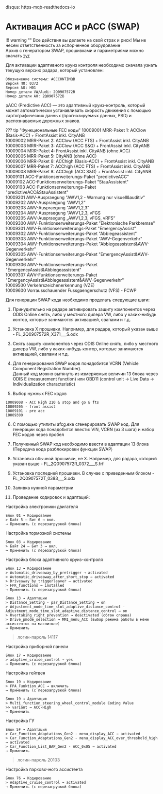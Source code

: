 disqus: https-mqb-readthedocs-io
# Активация ACC и pACC (SWAP)

!!! warning ""
    Все действия вы делаете на свой страх и риск! Мы не несем ответственность за испорченное оборудование  
    Архив с генератором SWAP, прошивками и параметриями можно скачать [тут](../firmwares/accGenerator.zip)

Для активации адаптивного круиз контроля необходимо сначала узнать текущую версию радара, который установлен:  
```
Обозначение системы: ACCCONTIMQB  
Версия ПО: 0372  
Версия АО: H01  
Номер детали VW/Audi: 2Q0907572R  
Номер детали АО: 2Q0907572B  
```

pACC (Predictive ACC) — это адаптивный круиз-контроль, который может автоматически устанавливать скорость движения с помощью картографических данных (прогнозируемых данных, PSD) и распознаваемых дорожных знаков.  

??? tip "Функциональные FEC коды"
    10009001	MRR-Paket 1: ACClow (Basis-ACC) + FrontAssist inkl. CityANB  
    10009002	MRR-Paket 2: ACClow (ACC FTS) + FrontAssist inkl. CityANB   
    10009003	MRR-Paket 3: ACClow (ACC S&G) + FrontAssist inkl. CityANB   
    10009004	MRR-Paket 4: FrontAssist inkl. CityANB (ohne ACC)   
    10009005	MRR-Paket 5: CityANB (ohne ACC)   
    10009006	MRR-Paket 6: ACChigh (Basis-ACC) + FrontAssist inkl. CityANB   
    10009007	MRR-Paket 7: ACChigh (ACC FTS) + FrontAssist inkl. CityANB    
    10009008	MRR-Paket 8: ACChigh (ACC S&G) + FrontAssist inkl. CityANB   
    10009101	ACC-Funktionserweiterungs-Paket "predictiveACC"   
    10009102	ACC-Funktionserweiterungs-Paket "StauAssistent"   
    10009103	ACC-Funktionserweiterungs-Paket "predictiveACC&StauAssistent"   
    10009201	AWV-Auspraegung "AWV1,2 - Warnung nur visuell&auditiv"   
    10009202	AWV-Auspraegung "AWV1,2"   
    10009203	AWV-Auspraegung "AWV1,2,3"   
    10009204	AWV-Auspraegung "AWV1,2,3, vFGS   
    10009205	AWV-Auspraegung „AWV1,2,3, vFGS, vRFS“  
    10009300	AWV-Funktionserweiterungs-Paket "Elektronische Parkbremse"  
    10009301	AWV-Funktionserweiterungs-Paket "EmergencyAssist"   
    10009302	AWV-Funktionserweiterungs-Paket "Abbiegeassistent"   
    10009303	AWV-Funktionserweiterungs-Paket "AWV-Gegenverkehr"   
    10009304	AWV-Funktionserweiterungs-Paket "Abbiegeassistent&AWV-Gegenverkehr"   
    10009305	AWV-Funktionserweiterungs-Paket "EmergencyAssist&AWV-Gegenverkehr"   
    10009306	AWV-Funktionserweiterungs-Paket "EmergencyAssist&Abbiegeassistent"   
    10009307	AWV-Funktionserweiterungs-Paket "EmergencyAssist&Abbiegeassistent&AWV-Gegenverkehr"   
    10009500	Verkehrszeichenerkennung (VZE)  
    10009600	Vorrausschauender Fussgaengerschutz (VFS) - FCWP  


Для генерации SWAP кода необходимо проделать следующие шаги:

1. Принудительно на радаре активировать защиту компонентов через ODIS Online снять, либо у местного дилера VW, либо у каких-нибудь контор, которые занимаются активацией, свапами и т.д.  

2. Установка X прошивки. Например, для радара, который указан выше - FL_2Q0907572R_X371___S.odx  

3. Снять защиту компонентов через ODIS Online снять, либо у местного дилера VW, либо у каких-нибудь контор, которые занимаются активацией, свапами и т.д.  

4. Для генерирования SWaP кодов понадобится VCRN (Vehicle Component Registration Number).  
Данный код можно вытянуть из измеряемых величин 13 блока через ODIS E (measurement function) или OBD11 (control unit -> Live Data -> Individualization characteristic)  
   
5. Выбор нужных FEC кодов  
```
10009008 - ACC High 210 & stop and go & fts  
10009205 - front assist  
10009101 - pre acc  
10009300
```

6. С помощью утилиты afcg.exe сгенерировать SWAP код. Для генерации кода понадобится ввести: VIN, VCRN (из 3 шага) и набор FEC кодов через пробел     

7. Полученный SWAP код необходимо ввести в адаптации 13 блока (Передача кода разблокировки функции SWAP)  
   
8. Установка обычной прошивки, не X. Например, для радара, который указан выше - FL_2Q0907572R_0372___S.frf  
   
9. Установка последней прошивки. В случае с приведенным блоком - FL_2Q0907572T_0383___S.odx  

10. Заливка нужной параметрии   

11. Проведение кодировок и адаптаций:  

Настройка электроники двигателя
```
Блок 01 → Кодирование
> Байт 5 — Бит 6 → вкл. 
→ Применить (с перезагрузкой блока)
```
Настройка тормозной системы
```
Блок 03 → Кодирование
> Байт 24 — Бит 3 → вкл. 
→ Применить (с перезагрузкой блока)
```
Настройка блока адаптивного круиз-контроля
```
Блок 13 → Кодирование
> Automatic_driveaway_by_pretrigger → activated
> Automatic_driveaway_after_short_stop → activated
> Driveaway_by_triggerleaver → activated
> FPK_functions → installed
→ Применить (с перезагрузкой блока)
```
```
Блок 13 → Адаптации
> Distance_Setting - par_Distance_Setting → on
> Adjustment_mode_time_slot_adaptive_distance_control - Adjustment_mode_time_slot_adaptive_distance_control → on
> Overtaking_right_prevention → deactivated (обгон справа)
> Drive_pmode_selection → MMI_menu_ACC (выбор режима работы в меню ассистентов на магнитоле) 
→ Применить
```
> логин-пароль 14117 

Настройка приборной панели
```
Блок 17 → Кодирование
> adaptive_cruise_control → yes
→ Применить (с перезагрузкой блока)
```
Настройка гейтвея
```
Блок 19 → Кодирование
> FPA_Funktion_ACC → включить
→ Применить (с перезагрузкой блока)
```
```
Блок 19 → Адаптация
> Multi_function_steering_wheel_control_module Coding Value
>> variant → ACC-High
→ Применить
```
Настройка ГУ
```
Блок 5F → Адаптация
> Car_Function_Adaptations_Gen2 - menu_display_ACC → activated
> Car_Function_Adaptations_Gen2 - menu_display_ACC_over_threshold_high → activated
> Car_Function_List_BAP_Gen2 - ACC_0x05 → activated
→ Применить
```
> логин-пароль 20103

Настройка парковочного ассистента
```
Блок 76 → Кодирование
> Adaptive_cruise_control → activated
→ Применить (с перезагрузкой блока)
```